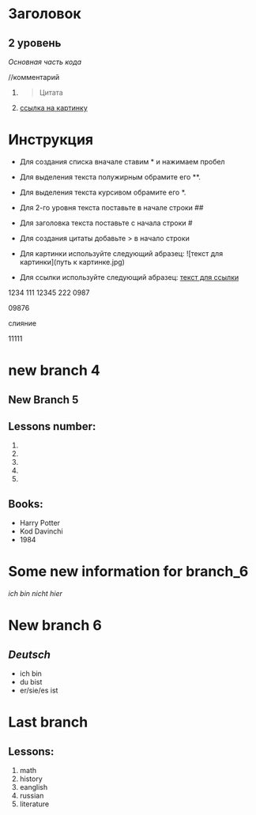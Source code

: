 # Заголовок 

## 2 уровень

*Основная часть кода*

//комментарий

1. > Цитата

2. [ссылка на картинку](https://host-base.ru/wp-content/uploads/1/7/c/17c86d4f862234bbc3a2f0a432a9f850.jpeg)

# **Инструкция**

* Для создания списка вначале ставим * и нажимаем пробел

* Для выделения текста полужирным обрамите его **.

* Для выделения текста курсивом обрамите его *.

* Для 2-го уровня текста поставьте в начале строки ##

* Для заголовка текста поставьте с начала строки #

* Для создания цитаты добавьте > в начало строки

* Для картинки используйте следующий абразец: ![текст для картинки](путь к картинке.jpg)

* Для ссылки используйте следующий абразец: [текст для ссылки](ссылка)

1234
111
12345
222
0987

09876

слияние

11111

# new branch 4

## New Branch 5

## Lessons number:

1.
2.
3.
4.
5.

## **Books:**
* Harry Potter
* Kod Davinchi
* 1984

# Some new information for branch_6

_ich bin nicht hier_
# **New branch 6**

## *Deutsch*

* ich bin
* du bist
* er/sie/es ist

# Last branch

## **Lessons:**
1. math
2. history
3. eanglish
4. russian
5. literature